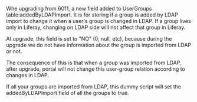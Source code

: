 Whe upgrading from 6011, a new field added to UserGroups table:addedByLDAPImport.
It is for storing if a group is added by LDAP import to change it when a user's group is changed in LDAP.
If a group lives only in Liferay, changing on LDAP side will not affect that group in Liferay.

At upgrade, this field is set to "NO" (0, null, etc), because during the upgrade we do not have information about
the group is imported from LDAP or not.

The consequence of this is that when a group was imported from LDAP, after upgrade, portal will not change this user-group relation
according to changes in LDAP.

If all your groups are imported from LDAP, this dummy script will set the addedByLDAPImport field of all the groups to true.
